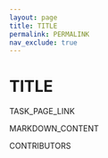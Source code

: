 ```yaml
---
layout: page
title: TITLE
permalink: PERMALINK
nav_exclude: true
---
```


# TITLE

TASK_PAGE_LINK

MARKDOWN_CONTENT

CONTRIBUTORS
